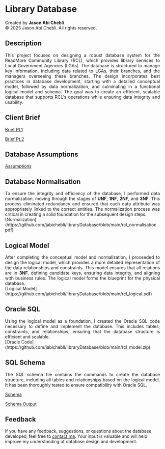 # Library Database

Created by **Jason Abi Chebli**  
© 2025 Jason Abi Chebli. All rights reserved.

## Description
<div style="text-align: justify;">This project focuses on designing a robust database system for the ReadMore Community Library (RCL), which provides library services to Local Government Agencies (LGAs). The database is structured to manage key information, including data related to LGAs, their branches, and the managers overseeing these branches. The design incorporates best practices in database development, starting with a detailed conceptual model, followed by data normalization, and culminating in a functional logical model and schema. The goal was to create an efficient, scalable database that supports RCL's operations while ensuring data integrity and usability.</div>

## Client Brief
[Brief Pt.1](https://github.com/jabichebli/libraryDatabase/blob/main/Brief%20pt.1.pdf)  

[Brief Pt.2](https://github.com/jabichebli/libraryDatabase/blob/main/Brief%20pt.2.pdf)

## Database Assumptions
[Assumptions](https://github.com/jabichebli/libraryDatabase/blob/main/rcl_assumptions.pdf)

## Database Normalisation
<div style="text-align: justify;">  To ensure the integrity and efficiency of the database, I performed data normalization, moving through the stages of <strong>UNF</strong>, <strong>1NF</strong>, <strong>2NF</strong>, and <strong>3NF</strong>. This process eliminated redundancy and ensured that each data attribute was appropriately linked to the correct entities. The normalization process was critical in creating a solid foundation for the subsequent design steps.  </div>
[Normalization](https://github.com/jabichebli/libraryDatabase/blob/main/rcl_normalisation.pdf)

## Logical Model
<div style="text-align: justify;"> After completing the conceptual model and normalization, I proceeded to design the logical model, which provides a more detailed representation of the data relationships and constraints. This model ensures that all relations are in <strong>3NF</strong>, defining candidate keys, ensuring data integrity, and aligning with business rules. The logical model forms the blueprint for the physical database.  </div>
[Logical Model](https://github.com/jabichebli/libraryDatabase/blob/main/rcl_logical.pdf)

## Oracle SQL
<div style="text-align: justify;"> Using the logical model as a foundation, I created the Oracle SQL code necessary to define and implement the database. This includes tables, constraints, and relationships, ensuring that the database structure is efficient and scalable. </div> 
[Oracle Code](https://github.com/jabichebli/libraryDatabase/blob/main/rcl_model.zip)

## SQL Schema
<div style="text-align: justify;"> The SQL schema file contains the commands to create the database structure, including all tables and relationships based on the logical model. It has been thoroughly tested to ensure compatibility with Oracle SQL.</div>  

[Schema](https://github.com/jabichebli/libraryDatabase/blob/main/rcl_schema.sql)  

[Schema Output](https://github.com/jabichebli/libraryDatabase/blob/main/rcl_schema_output.txt)

## Feedback
If you have any feedback, suggestions, or questions about the database developed, feel free to [contact me](https://jabichebli.github.io/jabichebli/contact.html). Your input is valuable and will help improve my understanding of database design and development.
